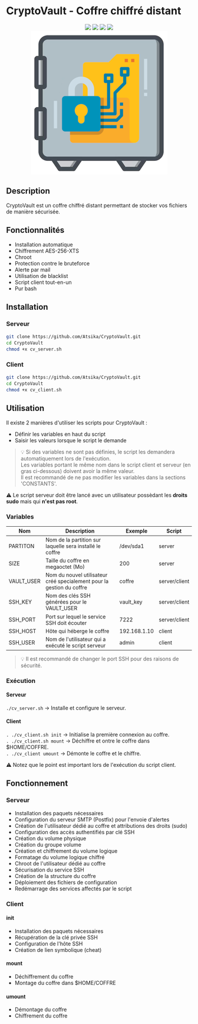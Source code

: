 # CryptoVault - Coffre chiffré distant

<p align="center">
  <img src="https://img.shields.io/badge/script-bash-green">  <img src="https://img.shields.io/badge/os-linux-blue">  <img src="https://img.shields.io/badge/made%20with-love-red">  <img src="https://img.shields.io/badge/secure-100%25-lightgrey"><br>
<img src="cryptovault.png">
 </p>

## Description

CryptoVault est un coffre chiffré distant permettant de stocker vos fichiers de manière sécurisée. 

## Fonctionnalités

* Installation automatique
* Chiffrement AES-256-XTS
* Chroot
* Protection contre le bruteforce
* Alerte par mail
* Utilisation de blacklist
* Script client tout-en-un
* Pur bash

## Installation

### Serveur

```bash
git clone https://github.com/Atsika/CryptoVault.git
cd CryptoVault
chmod +x cv_server.sh
```

### Client

```bash
git clone https://github.com/Atsika/CryptoVault.git
cd CryptoVault
chmod +x cv_client.sh
```

## Utilisation

Il existe 2 manières d'utiliser les scripts pour CryptoVault :
* Définir les variables en haut du script
* Saisir les valeurs lorsque le script le demande

> 💡 Si des variables ne sont pas définies, le script les demandera automatiquement lors de l'exécution.  
> Les variables portant le même nom dans le script client et serveur (en gras ci-dessous) doivent avoir la même valeur.  
> Il est recommandé de ne pas modifier les variables dans la sections 'CONSTANTS'.

⚠️ Le script serveur doit être lancé avec un utilisateur possèdant les **droits sudo** mais qui **n'est pas root**.  

### Variables

| Nom        | Description                                                           | Exemple      | Script        |
|------------|-----------------------------------------------------------------------|--------------|---------------|
| PARTITON   | Nom de la partition sur laquelle sera installé le coffre              | /dev/sda1    | server        |
| SIZE       | Taille du coffre en megaoctet (Mo)                                    | 200          | server        |
| VAULT_USER | Nom du nouvel utilisateur créé specialement pour la gestion du coffre | coffre       | server/client |
| SSH_KEY    | Nom des clés SSH générées pour le VAULT_USER                          | vault_key    | server/client |
| SSH_PORT   | Port sur lequel le service SSH doit écouter                           | 7222         | server/client |
| SSH_HOST   | Hôte qui héberge le coffre                                            | 192.168.1.10 | client        |
| SSH_USER   | Nom de l'utilisateur qui a exécuté le script serveur                  | admin        | client        |

> 💡 Il est recommandé de changer le port SSH pour des raisons de sécurité.

### Exécution

#### Serveur

`./cv_server.sh` &rarr; Installe et configure le serveur.

#### Client

`. ./cv_client.sh init` &rarr; Initialise la première connexion au coffre.  
`. ./cv_client.sh mount` &rarr; Déchiffre et ontre le coffre dans $HOME/COFFRE.  
`. ./cv_client umount` &rarr; Démonte le coffre et le chiffre.

⚠️ Notez que le point est important lors de l'exécution du script client.

## Fonctionnement

### Serveur

* Installation des paquets nécessaires  
* Configuration du serveur SMTP (Postfix) pour l'envoie d'alertes  
* Création de l'utilisateur dédié au coffre et attributions des droits (sudo)  
* Configuration des accès authentifiés par clé SSH  
* Création du volume physique  
* Création du groupe volume  
* Création et chiffrement du volume logique  
* Formatage du volume logique chiffré  
* Chroot de l'utilisateur dédié au coffre  
* Sécurisation du service SSH  
* Création de la structure du coffre  
* Déploiement des fichiers de configuration  
* Redémarrage des services affectés par le script

### Client

#### init

* Installation des paquets nécessaires 
* Récupération de la clé privée SSH
* Configuration de l'hôte SSH
* Création de lien symbolique (cheat)

#### mount

* Déchiffrement du coffre
* Montage du coffre dans $HOME/COFFRE

#### umount

* Démontage du coffre
* Chiffrement du coffre
